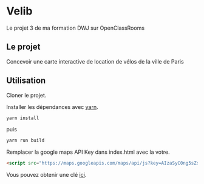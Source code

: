 # Velib
Le projet 3 de ma formation DWJ sur OpenClassRooms

## Le projet
Concevoir une carte interactive de location de vélos de la ville de Paris

## Utilisation
Cloner le projet.

Installer les dépendances avec [yarn](https://yarnpkg.com/en/docs/install).

```javascript
yarn install
```
puis 

```javascript
yarn run build
```

Remplacer la google maps API Key dans index.html avec la votre.

```html
<script src="https://maps.googleapis.com/maps/api/js?key=AIzaSyC0ng5sZsJi-H-XpexTaB5C5zqBP7ww2b8"></script>
```

Vous pouvez obtenir une clé [ici](https://developers.google.com/maps/documentation/geocoding/get-api-key?hl=fr#key).


